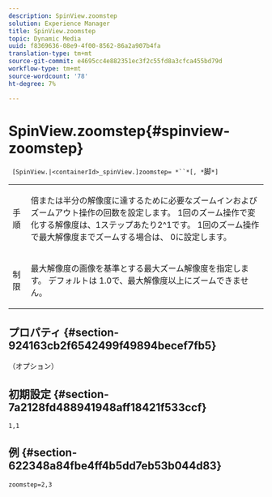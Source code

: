 ```yaml
---
description: SpinView.zoomstep
solution: Experience Manager
title: SpinView.zoomstep
topic: Dynamic Media
uuid: f8369636-08e9-4f00-8562-86a2a907b4fa
translation-type: tm+mt
source-git-commit: e4695cc4e882351ec3f2c55fd8a3cfca455bd79d
workflow-type: tm+mt
source-wordcount: '78'
ht-degree: 7%

---
```



# SpinView.zoomstep{#spinview-zoomstep}

` [SpinView.|<containerId>_spinView.]zoomstep= *``*[, *`脚`*]`

<table id="table_1D425B7685D448459CD3FE8D683C813C"> 
 <tbody> 
  <tr> 
   <td colname="col1"> <p> <span class="codeph"><span class="varname"> 手順</span></span> </p> </td> 
   <td colname="col2"> <p> 倍または半分の解像度に達するために必要なズームインおよびズームアウト操作の回数を設定します。 1回のズーム操作で変化する解像度は、1ステップあたり2^1です。 1回のズーム操作で最大解像度までズームする場合は、<span class="codeph"> 0</span>に設定します。 </p> </td> 
  </tr> 
  <tr> 
   <td colname="col1"> <p> <span class="codeph"><span class="varname"> 制限</span></span> </p> </td> 
   <td colname="col2"> <p> 最大解像度の画像を基準とする最大ズーム解像度を指定します。 デフォルトは<span class="codeph"> 1.0</span>で、最大解像度以上にズームできません。 </p> </td> 
  </tr> 
 </tbody> 
</table>

## プロパティ {#section-924163cb2f6542499f49894becef7fb5}

（オプション）

## 初期設定 {#section-7a2128fd488941948aff18421f533ccf}

`1,1`

## 例 {#section-622348a84fbe4ff4b5dd7eb53b044d83}

`zoomstep=2,3`
